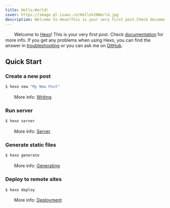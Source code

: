 ```yaml
---
title: Hello,World!
cover: https://image.ql-isaac.cn/Hello%20World.jpg
description: Welcome to Hexo!This is your very first post.Check documentation for more info.If you get any problems when using Hexo,you can find the answer in troubleshooting or you can ask me on GitHub.
---
```

　　Welcome to [Hexo](https://hexo.io/)! This is your very first post. Check [documentation](https://hexo.io/docs/) for more info. If you get any problems when using Hexo, you can find the answer in [troubleshooting](https://hexo.io/docs/troubleshooting.html) or you can ask me on [GitHub](https://github.com/hexojs/hexo/issues).

## Quick Start

### Create a new post

``` bash
$ hexo new "My New Post"
```

　　More info: [Writing](https://hexo.io/docs/writing.html)

### Run server

``` bash
$ hexo server
```

　　More info: [Server](https://hexo.io/docs/server.html)

### Generate static files

``` bash
$ hexo generate
```

　　More info: [Generating](https://hexo.io/docs/generating.html)

### Deploy to remote sites

``` bash
$ hexo deploy
```

　　More info: [Deployment](https://hexo.io/docs/one-command-deployment.html)
